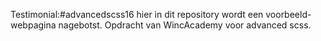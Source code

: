 Testimonial:#advancedscss16
hier in dit repository wordt een voorbeeld-webpagina nagebotst. Opdracht van WincAcademy voor advanced scss.
